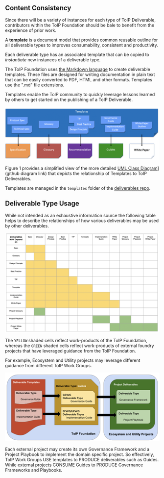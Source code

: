 ## Content Consistency
Since there will be a variety of instances for each type of ToIP Deliverable, contributors within the ToIP Foundation should be bale to benefit from the experience of prior work.

A **template** is a document model that provides common reusable outline for all deliverable types to improves consumability, consistent and productivity.

Each deliverable type has an associated template that can be copied to *instantiate* new instances of a deliverable type.

The ToIP Foundation uses [the Markdown language](https://www.markdownguide.org/) to create deliverable templates. These files are designed for writing documentation in plain text that can be easily converted to PDF, HTML and other formats. Templates use the ".md" file extensions.

Templates enable the ToIP community to quickly leverage lessons learned by others to get started on the publishing of a ToIP Deliverable.

![template-usage](../_images/process/template-usage.png)

Figure 1 provides a simplified view of the more detailed [UML Class Diagram](../_images/process/class_diagram.png)](github diagram link) that depicts the relationship of Templates to ToIP Deliverables.

Templates are managed in the ```templates``` folder of the [deliverables repo](https://github.com/trustoverip/deliverables).

## Deliverable Type Usage
While not intended as an exhaustive information source the following table helps to describe the relationships of how various deliverables may be used by other deliverables.

![depends-matrix](../_images/process/depends-matrix.png)

The ```YELLOW``` shaded cells reflect work-products of the ToIP Foundation, whereas the ```GREEN``` shaded cells reflect work-products of external foundry projects that have leveraged guidance from the ToIP Foundation.

For example, Ecosystem and Utility projects may leverage different guidance from different ToIP Work Groups.

![project-deliverables](../_images/process/project-deliverables.png)

Each external project may create its own Governance Framework and a Project Playbook to implement the domain specific project. So effectively, ToIP Work Groups USE templates to PRODUCE deliverables such as Guides. While external projects CONSUME Guides to PRODUCE Governance Frameworks and Playbooks.
